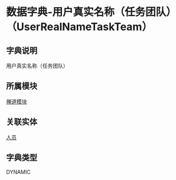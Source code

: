 # 数据字典-用户真实名称（任务团队）（UserRealNameTaskTeam）
## 字典说明
用户真实名称（任务团队）

## 所属模块
[禅道模块](../module/zentao)

## 关联实体
[人员](../module/ou/SysEmployee)

## 字典类型
DYNAMIC




